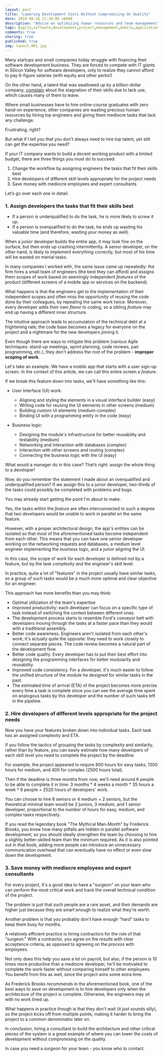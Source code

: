 ```yaml
---
layout: post
title: "Lowering Development Costs Without Compromising On Quality"
date: 2019-08-16 21:30:00 +0600
description: "Advice on optimizing human resources and team management"
tags: [agile,software,development,project,management,mobile,application,business,finance,startup,digital,marketing,developer,lowering,costs,quality,human,resource]
comments: true
sharing: true
published: true
img: launch_001.jpg
---
```


Many startups and small companies today struggle with financing their software development business. They are forced to compete with IT giants in Silicon Valley for software developers, only to realize they cannot afford to pay 6-figure salaries (with equity and other perks!)

On the other hand, a talent that was swallowed up by a billion-dollar company, [complain](https://www.quora.com/How-is-life-after-leaving-Google-Why-do-people-decide-to-leave) about the stagnation of their skills due to lack use, which causes many of them to leave.

Where small businesses have to hire online-course graduates with zero hand-on experience, other companies are wasting precious human resources by hiring top engineers and giving them mediocre tasks that lack any challenge.

Frustrating, right?

But what if I tell you that you don't always need to hire top talent, yet still can get the expertise you need?

If your IT company wants to build a decent working product with a limited budget, there are three things you must do to succeed:

1. Change the workflow by assigning engineers the tasks that fit their skills best
2. Hire developers of different skill levels appropriate for the project needs
3. Save money with mediocre employees and expert consultants

Let’s go over each one in detail. 

### 1. Assign developers the tasks that fit their skills best
>
* If a person is underqualified to do the task, he is more likely to screw it up.
* If a person is overqualified to do the task, he ends up wasting his valuable time (and therefore, wasting your money as well).
>

When a junior developer builds the entire app, it may look fine on the surface, but then ends up crashing intermittently. A senior developer, on the other hand, is likely to implement everything correctly, but most of his time will be wasted on menial tasks.

In many companies I worked with, the same issue came up repeatedly: the firm hires a small team of engineers (the best they can afford) and assigns them scopes of work based on seemingly independent *features* of the product (different screens of a mobile app or services on the backend).

What happens is that the engineers get to the implementation of their independent scopes and often miss the opportunity of reusing the code done by their colleagues, by repeating the same work twice. Moreover, every developer adds their own *flavor* to coding, so a sibling *feature* may end up having a different inner structure.

The intuitive approach leads to accumulation of the technical debt at a frightening rate; the code base becomes a legacy for everyone on the project and a nightmare for the new developers joining it.

Even though there are ways to mitigate this problem (various Agile techniques: stand-up meetings, sprint planning, code reviews, pair programming, etc.), they don't address the root of the problem - **improper scoping of work**.

Let's take an example. We have a mobile app that starts with a user sign-up screen. In the context of this article, we can call this entire screen a *feature*.

If we break this feature down into tasks, we'll have something like this:

* User Interface (UI) work:
   * Aligning and styling the elements in a visual interface builder (easy)
   * Writing code for reusing the UI elements in other screens (medium)
   * Building custom UI elements (medium-complex)
   * Binding UI with a programming entity in the code (easy)

* Business logic:
   * Designing the module's infrastructure for better reusability and testability (medium)
   * Networking and interaction with databases (complex)
   * Interaction with other screens and routing (complex)
   * Connecting the business logic with the UI (easy)

What would a manager do in this case? That’s right: assign the whole thing to a developer!

Now, do you remember the statement I made about an overqualified and underqualified person? If we assign this to a junior developer, two-thirds of the tasks could possibly be completed with problems and bugs.

You may already start getting the point I'm about to make.

Yes, the tasks within the *feature* are often interconnected to such a degree that two developers would be unable to work in parallel on the same feature.

However, with a proper architectural design, the app's entities can be isolated so that most of the aforementioned tasks become independent from each other. This means that you can have one senior developer working on the networking requests and databases, a medium level engineer implementing the business logic, and a junior aligning the UI.

In this case, the scope of work for each developer is defined not by a feature, but by the task complexity and the engineer's skill level.

In practice, quite a lot of "features" in the project usually have similar tasks, so a group of such tasks would be a much more optimal and clear objective for an engineer.

This approach has more benefits than you may think:

* Optimal utilization of the team's expertise
* Improved productivity: each developer can focus on a specific type of task instead of switching the context between different ones.
* The development process starts to resemble Ford's conveyor belt with developers moving through the tasks at a faster pace than they would with a traditional assembly.
* Better code awareness. Engineers aren't isolated from each other's work; it's actually quite the opposite: they need to work closely to connect separate pieces. The code review becomes a natural part of the development flow.
* Better code quality. Every developer has to put their best effort into designing the programming interfaces for better modularity and reusability.
* Improved code consistency. For a developer, it's much easier to follow the unified structure of the module he designed for similar tasks in the past.
* The estimated time of arrival (ETA) of the project becomes more precise every time a task is complete since you can see the average time spent on analogous tasks by this developer and the number of such tasks left in the pipeline.

### 2. Hire developers of different levels appropriate for the project needs

Now you have your features broken down into individual tasks. Each task has an assigned complexity and ETA.

If you follow the tactics of grouping the tasks by complexity and similarity, rather than by feature, you can easily estimate how many developers of each skill level you need to complete the project by the deadline.

For example, the project appeared to require 800 hours for easy tasks, 1300 hours for medium, and 400 for complex (2500 hours total).

Then if the deadline is three months from now, we'll need around 6 people to be able to complete it in time: 3 months * 4 weeks a month * 35 hours a week * 6 people = 2520 hours of developers' work.

You can choose to hire 6 seniors or 4 medium + 2 seniors, but the theoretical minimal team would be 2 juniors, 3 medium, and 1 senior developer, proportional to the number of hours for easy, medium, and complex tasks respectively.

If you read the legendary book "The Mythical Man-Month" by Frederick Brooks, you know how many pitfalls are hidden in parallel software development; so you should ideally strengthen the team by choosing to hire a slightly better-skilled team than the minimum required. As it is also pointed out in that book, adding more people can introduce an unnecessary communication overhead that can eventually have no effect or even slow down the development.

### 3. Save money with mediocre employees and expert consultants

For every project, it's a good idea to have a "surgeon" on your team who can perform the most critical work and track the overall technical condition of the project.

The problem is just that such people are a rare asset, and their demands are higher just because they are smart enough to realize what they're worth.

Another problem is that you probably don't have enough "hard" tasks to keep them busy for months.

A relatively efficient practice is hiring contractors for the role of that "surgeon." With a contractor, you agree on the *results* with clear acceptance criteria, as opposed to agreeing on the *process* with employees.

Not only does this help you save a lot on payroll, but also, if the person is 10 times more productive than a mediocre developer, he'll be motivated to complete the work faster without comparing himself to other employees. You benefit from this as well, since the project wins some extra time.

As Frederick Brooks recommends in the aforementioned book, one of the best ways to save on development is to hire developers only when the architecture of the project is complete. Otherwise, the engineers may sit with no work lined up.

What happens in practice though is that they don't wait (it just sounds silly), so the project kicks off from multiple points, making it harder to bring the project to a common denominator later on.

In conclusion, hiring a consultant to build the architecture and other critical pieces of the system is a great example of where you can lower the costs of development without compromising on the quality.

In case you need a *surgeon* for your team - you know who to contact.